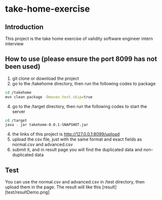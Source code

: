 # take-home-exercise

## Introduction
This project is the take home exercise of validity software engineer intern interview

## How to use (please ensure the port 8099 has not been used)
1. git clone or download the project
2. go to the /takehome directory, then run the following codes to package
```Bash
cd /takehome
mvn clean package -Dmaven.test.skip=true
```
4. go to the /target directory, then run the following codes to start the server
```Bash
cd /target
java - jar takehome-0.0.1-SNAPSHOT.jar
```
4. the links of this project is http://127.0.0.1:8099/upload
5. upload the csv file, just with the same format and exact fields as normal.csv and advanced.csv
6. submit it, and in result page you will find the duplicated data and non-duplicated data

## Test
You can use the normal.csv and advanced.csv in /test directory, then upload them in the page.
The result will like this
[result][test/resultDemo.png]
